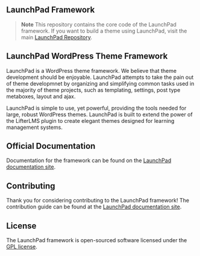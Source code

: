 ## LaunchPad Framework

> **Note** This repository contains the core code of the LaunchPad framework. If you want to build a theme using LaunchPad, visit the main [LaunchPad Repository](https://github.com/gocodebox/launchpad).

## LaunchPad WordPress Theme Framework

LaunchPad is a WordPress theme framework. We believe that theme development should be enjoyable. LaunchPad attempts to take the pain out of theme developmnet by organizing and simplifying common tasks used in the majority of theme projects,
such as templating, settings, post type metaboxes, layout and ajax.

LaunchPad is simple to use, yet powerful, providing the tools needed for large, robust WordPress themes. LaunchPad is built to extend the power of the LifterLMS plugin to create elegant themes designed for learning management systems.

## Official Documentation

Documentation for the framework can be found on the [LaunchPad documentation site](https://launchpad.readme.io).

## Contributing

Thank you for considering contributing to the LaunchPad framework! The contribution guide can be found at the [LaunchPad documentation site](https://launchpad.readme.io).

## License

The LaunchPad framework is open-sourced software licensed under the [GPL license](http://opensource.org/licenses/GPL-3.0).